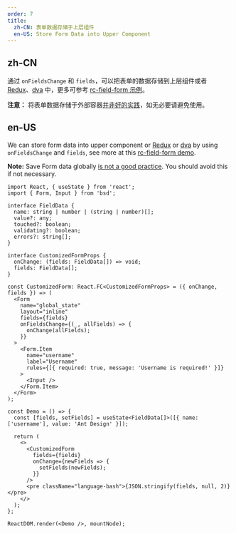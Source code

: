 ```yaml
---
order: 7
title:
  zh-CN: 表单数据存储于上层组件
  en-US: Store Form Data into Upper Component
---
```


## zh-CN

通过 `onFieldsChange` 和 `fields`，可以把表单的数据存储到上层组件或者 [Redux](https://github.com/reactjs/redux)、[dva](https://github.com/dvajs/dva) 中，更多可参考 [rc-field-form 示例](https://rc-field-form.react-component.now.sh/?selectedKind=rc-field-form&selectedStory=StateForm-redux&full=0&addons=1&stories=1&panelRight=0&addonPanel=storybook%2Factions%2Factions-panel)。

**注意：** 将表单数据存储于外部容器[并非好的实践](https://github.com/reduxjs/redux/issues/1287#issuecomment-175351978)，如无必要请避免使用。

## en-US

We can store form data into upper component or [Redux](https://github.com/reactjs/redux) or [dva](https://github.com/dvajs/dva) by using `onFieldsChange` and `fields`, see more at this [rc-field-form demo](https://rc-field-form.react-component.now.sh/?selectedKind=rc-field-form&selectedStory=StateForm-redux&full=0&addons=1&stories=1&panelRight=0&addonPanel=storybook%2Factions%2Factions-panel).

**Note:** Save Form data globally [is not a good practice](https://github.com/reduxjs/redux/issues/1287#issuecomment-175351978). You should avoid this if not necessary.

```tsx
import React, { useState } from 'react';
import { Form, Input } from 'bsd';

interface FieldData {
  name: string | number | (string | number)[];
  value?: any;
  touched?: boolean;
  validating?: boolean;
  errors?: string[];
}

interface CustomizedFormProps {
  onChange: (fields: FieldData[]) => void;
  fields: FieldData[];
}

const CustomizedForm: React.FC<CustomizedFormProps> = ({ onChange, fields }) => (
  <Form
    name="global_state"
    layout="inline"
    fields={fields}
    onFieldsChange={(_, allFields) => {
      onChange(allFields);
    }}
  >
    <Form.Item
      name="username"
      label="Username"
      rules={[{ required: true, message: 'Username is required!' }]}
    >
      <Input />
    </Form.Item>
  </Form>
);

const Demo = () => {
  const [fields, setFields] = useState<FieldData[]>([{ name: ['username'], value: 'Ant Design' }]);

  return (
    <>
      <CustomizedForm
        fields={fields}
        onChange={newFields => {
          setFields(newFields);
        }}
      />
      <pre className="language-bash">{JSON.stringify(fields, null, 2)}</pre>
    </>
  );
};

ReactDOM.render(<Demo />, mountNode);
```

<style>
#components-form-demo-global-state .language-bash {
  max-width: 400px;
  border-radius: 6px;
  margin-top: 24px;
}
</style>
